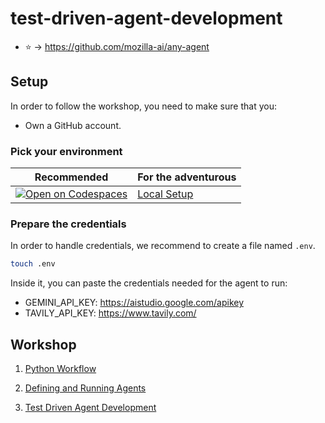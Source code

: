 # test-driven-agent-development

- :star: -> https://github.com/mozilla-ai/any-agent

## Setup

In order to follow the workshop, you need to make sure that you:

- Own a GitHub account.

### Pick your environment

| Recommended | For the adventurous  |
| -------------| ------------------- |
| [![Open on Codespaces](https://github.com/codespaces/badge.svg)](https://github.com/codespaces/new?hide_repo_select=true&ref=main&repo=1016187393&skip_quickstart=true) | [Local Setup](./docs/local-setup.md) |


### Prepare the credentials

In order to handle credentials, we recommend to create a file named `.env`.

```bash
touch .env
```

Inside it, you can paste the credentials needed for the agent to run:

- GEMINI_API_KEY: https://aistudio.google.com/apikey
- TAVILY_API_KEY: https://www.tavily.com/

## Workshop

1. [Python Workflow](./docs/1-python-workflow.md)

2. [Defining and Running Agents](./docs/2-defining-and-running-agents.md)

3. [Test Driven Agent Development](./docs/3-test-driven-agent-development.md)

